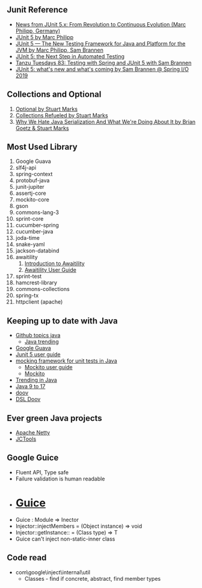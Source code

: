 ## Junit Reference
* [News from JUnit 5.x: From Revolution to Continuous Evolution (Marc Philipp, Germany)](https://www.youtube.com/watch?v=uyqQrS2Dbds)
* [JUnit 5 by Marc Philipp](https://www.youtube.com/watch?v=0qI6_NKFQsY&t=609s)
* [JUnit 5 — The New Testing Framework for Java and Platform for the JVM by Marc Philipp, Sam Brannen](https://www.youtube.com/watch?v=oGaatK5ShUs)
* [JUnit 5: the Next Step in Automated Testing](https://www.youtube.com/watch?v=K7g2HUhWbNE)
* [Tanzu Tuesdays 83: Testing with Spring and JUnit 5 with Sam Brannen](https://www.youtube.com/watch?v=krA-A2HqWFQ)
* [JUnit 5: what's new and what's coming by Sam Brannen @ Spring I/O 2019](https://www.youtube.com/watch?v=AGcdT1W3eXA)

## Collections and Optional
1. [Optional by Stuart Marks](https://www.youtube.com/watch?v=fBYhtvY19xA)
2. [Collections Refueled by Stuart Marks](https://www.youtube.com/watch?v=q6zF3vf114M)
3. [Why We Hate Java Serialization And What We're Doing About It by Brian Goetz & Stuart Marks](https://www.youtube.com/watch?v=dOgfWXw9VrI)

## Most Used Library

1. Google Guava
2. slf4j-api
3. spring-context
4. protobuf-java
5. junit-jupiter
6. assertj-core
7. mockito-core
8. gson
9. commons-lang-3
10. sprint-core
11. cucumber-spring
12. cucumber-java
13. joda-time
14. snake-yaml
15. jackson-databind
16. awaitility
    1. [Introduction to Awaitility](https://www.baeldung.com/awaitility-testing)
    2. [Awaitility User Guide](https://github.com/awaitility/awaitility/wiki/Usage)
17. sprint-test
18. hamcrest-library
19. commons-collections
20. spring-tx
21. httpclient (apache)

## Keeping up to date with Java
* [Github topics java](https://github.com/topics/java)
  * [Java trending](https://github.com/trending?since=weekly)
* [Google Guava](https://github.com/google/guava/wiki)
* [Junit 5 user guide](https://junit.org/junit5/docs/current/user-guide/)
* [mocking framework for unit tests in Java](https://site.mockito.org/)
  * [Mockito user guide](https://javadoc.io/doc/org.mockito/mockito-core/latest/org/mockito/Mockito.html)
  * [Mockito](https://dzone.com/refcardz/mockito)
* [Trending in Java](https://github.com/trending/java)
* [Java 9 to 17](https://www.javaworld.com/article/3164262/java-language/java-9s-other-new-enhancements-part-1.html)
* [doov](https://github.com/doov-org/doov)
* [DSL Doov](https://static.rainfocus.com/oracle/oraclecode18/sess/1525874149985001Q3XY/PF/DSL.using%28java%29.toGoBeyond%28BeanValidation%29.at%28OracleCode%29%3B_1530359519477001SbsB.pdf)

## Ever green Java projects
* [Apache Netty](https://github.com/netty/netty/blob/4.1/pom.xml)
* [JCTools](https://github.com/JCTools/JCTools)

## Google Guice
  * Fluent API, Type safe
  * Failure validation is human readable
* # [Guice](https://github.com/google/guice)
* Guice : Module => Inector
* Injector::injectMembers = (Object instance) => void
* Injector::getInstance:: = (Class<T> type) => T
* Guice can't inject non-static-inner class


## Code read
* com\google\inject\internal\util
  * Classes - find if concrete, abstract, find member types